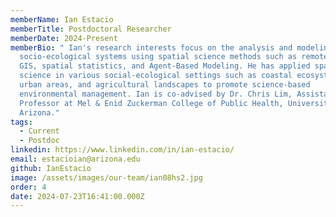 ```yaml
---
memberName: Ian Estacio
memberTitle: Postdoctoral Researcher
memberDate: 2024-Present
memberBio: " Ian's research interests focus on the analysis and modeling of
  socio-ecological systems using spatial science methods such as remote sensing,
  GIS, spatial statistics, and Agent-Based Modeling. He has applied spatial
  science in various social-ecological settings such as coastal ecosystems,
  urban areas, and agricultural landscapes to promote science-based
  environmental management. Ian is co-advised by Dr. Chris Lim, Assistant
  Professor at Mel & Enid Zuckerman College of Public Health, University of
  Arizona."
tags:
  - Current
  - Postdoc
linkedin: https://www.linkedin.com/in/ian-estacio/
email: estacioian@arizona.edu
github: IanEstacio
image: /assets/images/our-team/ian08hs2.jpg
order: 4
date: 2024-07-23T16:41:00.000Z
---
```

